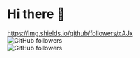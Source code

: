 # Hi there 👋

https://img.shields.io/github/followers/xAJx
<br/>
<img alt="GitHub followers" src="https://img.shields.io/github/followers/xAJx">
<br/>
![GitHub followers](https://img.shields.io/github/followers/xAJx)
<br/>

<!--
**xAJx/xAJx** is a ✨ _special_ ✨ repository because its `README.md` (this file) appears on your GitHub profile.

Here are some ideas to get you started:

- 🔭 I’m currently working on ...
- 🌱 I’m currently learning ...
- 👯 I’m looking to collaborate on ...
- 🤔 I’m looking for help with ...
- 💬 Ask me about ...
- 📫 How to reach me: ...
- 😄 Pronouns: ...
- ⚡ Fun fact: ...
-->
